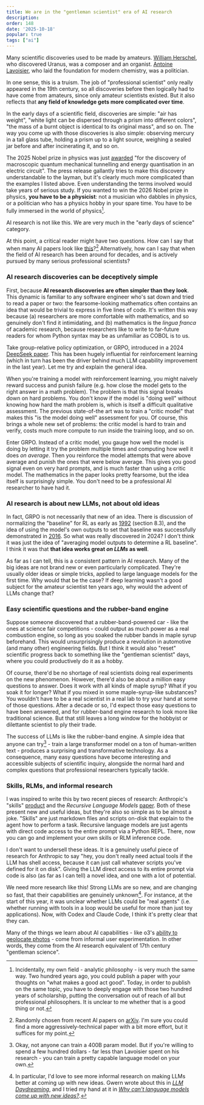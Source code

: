 ```yaml
---
title: We are in the "gentleman scientist" era of AI research
description: 
order: 148
date: '2025-10-18'
popular: true
tags: ["ai"]
---
```


Many scientific discoveries used to be made by amateurs. [William Herschel](https://en.wikipedia.org/wiki/William_Herschel), who discovered Uranus, was a composer and an organist. [Antoine Lavoisier](https://en.wikipedia.org/wiki/Antoine_Lavoisier), who laid the foundation for modern chemistry, was a politician.

In one sense, this is a truism. The job of "professional scientist" only really appeared in the 19th century, so all discoveries before then logically had to have come from amateurs, since only amateur scientists existed. But it also reflects that **any field of knowledge gets more complicated over time**.

In the early days of a scientific field, discoveries are simple: "air has weight", "white light can be dispersed through a prism into different colors", "the mass of a burnt object is identical to its original mass", and so on. The way you come up with those discoveries is also simple: observing mercury in a tall glass tube, holding a prism up to a light source, weighing a sealed jar before and after incinerating it, and so on.

The 2025 Nobel prize in physics was just [awarded](https://www.nobelprize.org/prizes/physics/2025/press-release/) "for the discovery of macroscopic quantum mechanical tunnelling and energy quantisation in an electric circuit". The press release gallantly tries to make this discovery understandable to the layman, but it's clearly much more complicated than the examples I listed above. Even understanding the terms involved would take years of serious study. If you wanted to win the 2026 Nobel prize in physics, **you have to be a physicist**: not a musician who dabbles in physics, or a politician who has a physics hobby in your spare time. You have to be fully immersed in the world of physics[^1].

AI research is not like this. We are very much in the "early days of science" category.

At this point, a critical reader might have two questions. How can I say that when many AI papers look like [this](https://arxiv.org/abs/2510.14974)?[^2] Alternatively, how can I say that when the field of AI research has been around for decades, and is actively pursued by many serious professional scientists?

### AI research discoveries can be deceptively simple

First, because **AI research discoveries are often simpler than they look**. This dynamic is familiar to any software engineer who's sat down and tried to read a paper or two: the fearsome-looking mathematics often contains an idea that would be trivial to express in five lines of code. It's written this way because (a) researchers are more comfortable with mathematics, and so genuinely don't find it intimidating, and (b) mathematics is the _lingua franca_ of academic research, because researchers like to write to far-future readers for whom Python syntax may be as unfamiliar as COBOL is to us.

Take group-relative policy optimization, or GRPO, introduced in a 2024 [DeepSeek paper](https://arxiv.org/pdf/2402.03300). This has been hugely influential for reinforcement learning (which in turn has been the driver behind much LLM capability improvement in the last year). Let me try and explain the general idea.

When you're training a model with reinforcement learning, you might naively reward success and punish failure (e.g. how close the model gets to the right answer in a math problem). The problem is that this signal breaks down on hard problems. You don't know if the model is "doing well" without knowing how hard the math problem is, which is itself a difficult qualitative assessment. The previous state-of-the art was to train a "critic model" that makes this "is the model doing well" assessment for you. Of course, this brings a whole new set of problems: the critic model is hard to train and verify, costs much more compute to run inside the training loop, and so on.

Enter GRPO. Instead of a critic model, you gauge how well the model is doing by letting it try the problem multiple times and computing how well it does _on average_. Then you reinforce the model attempts that were above average and punish the ones that were below average. This gives you good signal even on very hard prompts, and is much faster than using a critic model. The mathematics in the paper looks pretty fearsome, but the idea itself is surprisingly simple. You don't need to be a professional AI researcher to have had it.

### AI research is about new LLMs, not about old ideas

In fact, GRPO is not necessarily that new of an idea. There is discussion of normalizing the "baseline" for RL as early as [1992](https://link.springer.com/content/pdf/10.1007/BF00992696.pdf) (section 8.3), and the idea of using the model's own outputs to set that baseline was successfully demonstrated in [2016](https://arxiv.org/abs/1612.00563). So what was really discovered in 2024? I don't think it was just the idea of "averaging model outputs to determine a RL baseline". I think it was that **that idea works great _on LLMs_ as well**.

As far as I can tell, this is a consistent pattern in AI research. Many of the big ideas are not brand new or even particularly complicated. They're usually older ideas or simple tricks, applied to large language models for the first time. Why would that be the case? If deep learning wasn't a good subject for the amateur scientist ten years ago, why would the advent of LLMs change that?

### Easy scientific questions and the rubber-band engine

Suppose someone discovered that a rubber-band-powered car - like the ones at science fair competitions - could output as much power as a real combustion engine, so long as you soaked the rubber bands in maple syrup beforehand. This would unsurprisingly produce a revolution in automotive (and many other) engineering fields. But I think it would also "reset" scientific progress back to something like the "gentleman scientist" days, where you could productively do it as a hobby.

Of course, there'd be no shortage of real scientists doing real experiments on the new phenomenon. However, there'd also be about a million easy questions to answer. Does it work with all kinds of maple syrup? What if you soak it for longer? What if you mixed in some maple-syrup-like substances? You wouldn't have to be a real scientist in a real lab to try your hand at some of those questions. After a decade or so, I'd expect those easy questions to have been answered, and for rubber-band engine research to look more like traditional science. But that still leaves a long window for the hobbyist or dilettante scientist to ply their trade.

The success of LLMs is like the rubber-band engine. A simple idea that anyone can try[^3] - train a large transformer model on a ton of human-written text - produces a surprising and transformative technology. As a consequence, many easy questions have become interesting and accessible subjects of scientific inquiry, alongside the normal hard and complex questions that professional researchers typically tackle.

### Skills, RLMs, and informal research

I was inspired to write this by two recent pieces of research: Anthropic's "skills" [product](https://www.anthropic.com/news/skills) and the _Recursive Language Models_ [paper](https://alexzhang13.github.io/blog/2025/rlm/). Both of these present new and useful ideas, but they're also so simple as to be almost a joke. "Skills" are just markdown files and scripts on-disk that explain to the agent how to perform a task. Recursive language models are just agents with direct code access to the entire prompt via a Python REPL. There, now you can go and implement your own skills or RLM inference code.

I don't want to undersell these ideas. It is a genuinely useful piece of research for Anthropic to say "hey, you don't really need actual tools if the LLM has shell access, because it can just call whatever scripts you've defined for it on disk". Giving the LLM direct access to its entire prompt via code is also (as far as I can tell) a novel idea, and one with a lot of potential.

We need more research like this! Strong LLMs are so new, and are changing so fast, that their capabilities are genuinely unknown[^4]. For instance, at the start of this year, it was unclear whether LLMs could be "real agents" (i.e. whether running with tools in a loop would be useful for more than just toy applications). Now, with Codex and Claude Code, I think it's pretty clear that they can.

Many of the things we learn about AI capabilities - like o3's [ability to geolocate photos](https://simonwillison.net/2025/Apr/26/o3-photo-locations/) - come from informal user experimentation. In other words, they come from the AI research equivalent of 17th century "gentleman science".

[^1]: Incidentally, my own field - analytic philosophy - is very much the same way. Two hundred years ago, you could publish a paper with your thoughts on "what makes a good act good". Today, in order to publish on the same topic, you have to deeply engage with those two hundred years of scholarship, putting the conversation out of reach of all but professional philosophers. It is unclear to me whether that is a good thing or not.

[^2]: Randomly chosen from recent AI papers on [arXiv](https://arxiv.org/). I'm sure you could find a more aggressively-technical paper with a bit more effort, but it suffices for my point.

[^3]: Okay, not anyone can train a 400B param model. But if you're willing to spend a few hundred dollars - far less than Lavoisier spent on his research - you can train a pretty capable language model on your own.

[^4]: In particular, I'd love to see more informal research on making LLMs better at coming up with new ideas. Gwern wrote about this in [_LLM Daydreaming_](https://gwern.net/ai-daydreaming), and I tried my hand at it in [_Why can't language models come up with new ideas?_](/why-cant-ais-have-new-ideas).